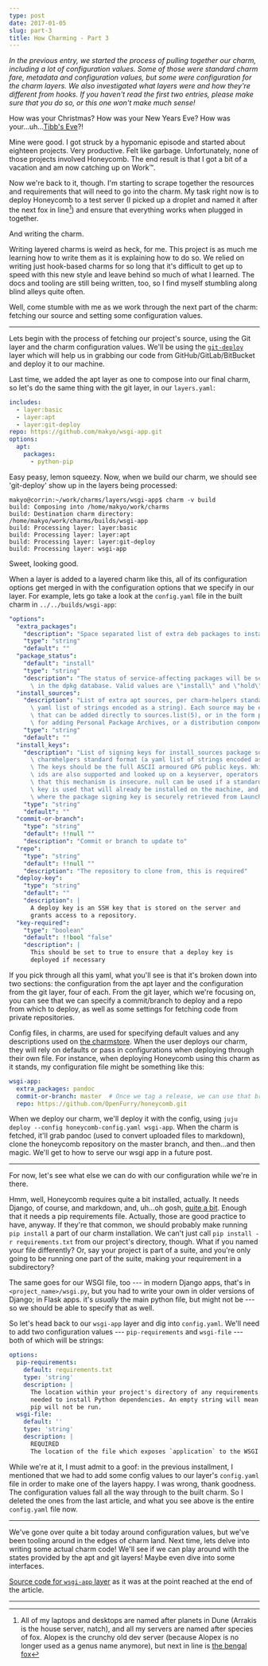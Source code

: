 ```yaml
---
type: post
date: 2017-01-05
slug: part-3
title: How Charming - Part 3
---
```


*In the previous entry, we started the process of pulling together our charm, including a lot of configuration values. Some of those were standard charm fare, metadata and configuration values, but some were configuration for the charm layers. We also investigated what layers were and how they're different from hooks. If you haven't read the first two entries, please make sure that you do so, or this one won't make much sense!*

How was your Christmas? How was your New Years Eve? How was your...uh...[Tibb's Eve](https://en.wikipedia.org/wiki/Tibb's_Eve)?!

Mine were good. I got struck by a hypomanic episode and started about eighteen projects. Very productive. Felt like garbage. Unfortunately, none of those projects involved Honeycomb. The end result is that I got a bit of a vacation and am now catching up on Work™.

Now we're back to it, though. I'm starting to scrape together the resources and requirements that will need to go into the charm. My task right now is to deploy Honeycomb to a test server (I picked up a droplet and named it after the next fox in line[^names]) and ensure that everything works when plugged in together.

And writing the charm.

Writing layered charms is weird as heck, for me. This project is as much me learning how to write them as it is explaining how to do so. We relied on writing just hook-based charms for so long that it's difficult to get up to speed with this new style and leave behind so much of what I learned. The docs and tooling are still being written, too, so I find myself stumbling along blind alleys quite often.

Well, come stumble with me as we work through the next part of the charm: fetching our source and setting some configuration values.

-----

Lets begin with the process of fetching our project's source, using the Git layer and the charm configuration values. We'll be using the [`git-deploy`](https://github.com/jamesbeedy/layer-git-deploy) layer which will help us in grabbing our code from GitHub/GitLab/BitBucket and deploy it to our machine.

Last time, we added the apt layer as one to compose into our final charm, so let's do the same thing with the git layer, in our `layers.yaml`:

```yaml
includes:
  - layer:basic
  - layer:apt
  - layer:git-deploy
repo: https://github.com/makyo/wsgi-app.git
options:
  apt:
    packages:
      - python-pip
```

Easy peasy, lemon squeezy.  Now, when we build our charm, we should see 'git-deploy' show up in the layers being processed:

```shell
makyo@corrin:~/work/charms/layers/wsgi-app$ charm -v build
build: Composing into /home/makyo/work/charms
build: Destination charm directory: /home/makyo/work/charms/builds/wsgi-app
build: Processing layer: layer:basic
build: Processing layer: layer:apt
build: Processing layer: layer:git-deploy
build: Processing layer: wsgi-app
```

Sweet, looking good.

When a layer is added to a layered charm like this, all of its configuration options get merged in with the configuration options that we specify in our layer. For example, lets go take a look at the `config.yaml` file in the built charm in `../../builds/wsgi-app`:

```yaml
"options":
  "extra_packages":
    "description": "Space separated list of extra deb packages to install.\n"
    "type": "string"
    "default": ""
  "package_status":
    "default": "install"
    "type": "string"
    "description": "The status of service-affecting packages will be set to this value\
      \ in the dpkg database. Valid values are \"install\" and \"hold\".\n"
  "install_sources":
    "description": "List of extra apt sources, per charm-helpers standard format (a\
      \ yaml list of strings encoded as a string). Each source may be either a line\
      \ that can be added directly to sources.list(5), or in the form ppa:<user>/<ppa-name>\
      \ for adding Personal Package Archives, or a distribution component to enable.\n"
    "type": "string"
    "default": ""
  "install_keys":
    "description": "List of signing keys for install_sources package sources, per\
      \ charmhelpers standard format (a yaml list of strings encoded as a string).\
      \ The keys should be the full ASCII armoured GPG public keys. While GPG key\
      \ ids are also supported and looked up on a keyserver, operators should be aware\
      \ that this mechanism is insecure. null can be used if a standard package signing\
      \ key is used that will already be installed on the machine, and for PPA sources\
      \ where the package signing key is securely retrieved from Launchpad.\n"
    "type": "string"
    "default": ""
  "commit-or-branch":
    "type": "string"
    "default": !!null ""
    "description": "Commit or branch to update to"
  "repo":
    "type": "string"
    "default": !!null ""
    "description": "The repository to clone from, this is required"
  "deploy-key":
    "type": "string"
    "default": ""
    "description": |
      A deploy key is an SSH key that is stored on the server and
      grants access to a repository.
  "key-required":
    "type": "boolean"
    "default": !!bool "false"
    "description": |
      This should be set to true to ensure that a deploy key is
      deployed if necessary
```

If you pick through all this yaml, what you'll see is that it's broken down into two sections: the configuration from the apt layer and the configuration from the git layer, four of each. From the git layer, which we're focusing on, you can see that we can specify a commit/branch to deploy and a repo from which to deploy, as well as some settings for fetching code from private repositories.

Config files, in charms, are used for specifying default values and any descriptions used on [the charmstore](https://jujucharms.com). When the user deploys our charm, they will rely on defaults or pass in configurations when deploying through their own file. For instance, when deploying Honeycomb using this charm as it stands, my configuration file might be something like this:

```yaml
wsgi-app:
  extra_packages: pandoc
  commit-or-branch: master  # Once we tag a release, we can use that branch
  repo: https://github.com/OpenFurry/honeycomb.git
```

When we deploy our charm, we'll deploy it with the config, using `juju deploy --config honeycomb-config.yaml wsgi-app`. When the charm is fetched, it'll grab pandoc (used to convert uploaded files to markdown), clone the honeycomb repository on the master branch, and then...and then magic. We'll get to how to serve our wsgi app in a future post.

-----

For now, let's see what else we can do with our configuration while we're in there.

Hmm, well, Honeycomb requires quite a bit installed, actually. It needs Django, of course, and markdown, and, uh...oh gosh, [quite a bit](github.com/OpenFurry/honeycomb/blob/master/requirements.txt). Enough that it needs a pip requirements file. Actually, those are good practice to have, anyway. If they're that common, we should probably make running `pip install` a part of our charm installation.  We can't just call `pip install -r requirements.txt` from our project's directory, though. What if you named your file differently? Or, say your project is part of a suite, and you're only going to be running one part of the suite, making your requirement in a subdirectory?

The same goes for our WSGI file, too --- in modern Django apps, that's in `<project_name>/wsgi.py`, but you had to write your own in older versions of Django; in Flask apps. it's *usually* the main python file, but might not be --- so we should be able to specify that as well.

So let's head back to our `wsgi-app` layer and dig into `config.yaml`. We'll need to add two configuration values --- `pip-requirements` and `wsgi-file` --- both of which will be strings:

```yaml
options:
  pip-requirements:
    default: requirements.txt
    type: 'string'
    description: |
      The location within your project's directory of any requirements file
      needed to install Python dependencies. An empty string will mean that
      pip will not be run.
  wsgi-file:
    default: ''
    type: 'string'
    description: |
      REQUIRED
      The location of the file which exposes `application` to the WSGI server.
```

While we're at it, I must admit to a goof: in the previous installment, I mentioned that we had to add some config values to our layer's `config.yaml` file in order to make one of the layers happy. I was wrong, thank goodness. The configuration values fall all the way through to the built charm. So I deleted the ones from the last article, and what you see above is the entire `config.yaml` file now.

-----

We've gone over quite a bit today around configuration values, but we've been tooling around in the edges of charm land. Next time, lets delve into writing some actual charm code! We'll see if we can play around with the states provided by the apt and git layers! Maybe even dive into some interfaces.

[Source code for `wsgi-app` layer](https://github.com/makyo/wsgi-app/tree/1b918a491f15800106f7df9dd2688f6b5c18ab8d) as it was at the point reached at the end of the article.

-----

[^names]: All of my laptops and desktops are named after planets in Dune (Arrakis is the house server, natch), and all my servers are named after species of fox. Alopex is the crunchy old dev server (because Alopex is no longer used as a genus name anymore), but next in line is [the bengal fox](https://en.wikipedia.org/wiki/Bengal_fox)
